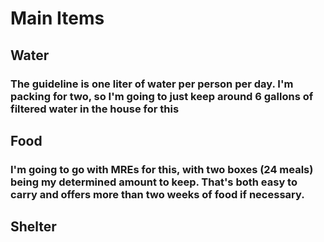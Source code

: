 # Main Items

## Water

### The guideline is one liter of water per person per day. I'm packing for two, so I'm going to just keep around 6 gallons of filtered water in the house for this

## Food

### I'm going to go with MREs for this, with two boxes (24 meals) being my determined amount to keep. That's both easy to carry and offers more than two weeks of food if necessary.

## Shelter
